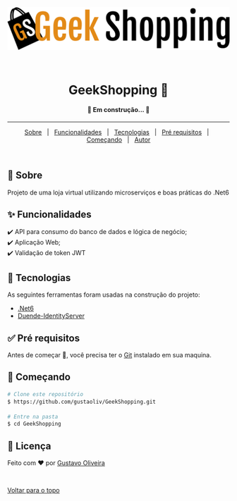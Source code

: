 <div align="center" id="top"> 
  <img src="https://github.com/gustaoliv/GeekShopping/blob/main/GeekShopping.Web/wwwroot/images/geek_shopping.png" alt="GeekShopping" />

  &#xa0;
</div>

<h1 align="center">GeekShopping 🛒</h1>


<!-- Status -->

<h4 align="center"> 
	🚧  Em construção...  🚧
</h4> 

<hr>

<p align="center">
  <a href="#dart-sobre">Sobre</a> &#xa0; | &#xa0; 
  <a href="#sparkles-funcionalidades">Funcionalidades</a> &#xa0; | &#xa0;
  <a href="#rocket-tecnologias">Tecnologias</a> &#xa0; | &#xa0;
  <a href="#white_check_mark-pré-requisitos">Pré requisitos</a> &#xa0; | &#xa0;
  <a href="#checkered_flag-começando">Começando</a> &#xa0; | &#xa0;
  <a href="https://github.com/gustavoliv" target="_blank">Autor</a>
</p>

<br>

## :dart: Sobre ##

Projeto de uma loja virtual utilizando microserviços e boas práticas do .Net6

## :sparkles: Funcionalidades ##

:heavy_check_mark: API para consumo do banco de dados e lógica de negócio;\
:heavy_check_mark: Aplicação Web; \
:heavy_check_mark: Validação de token JWT

## :rocket: Tecnologias ##

As seguintes ferramentas foram usadas na construção do projeto:

- [.Net6](https://dotnet.microsoft.com/pt-br/)
- [Duende-IdentityServer](https://duendesoftware.com/products/identityserver)

## :white_check_mark: Pré requisitos ##

Antes de começar :checkered_flag:, você precisa ter o [Git](https://git-scm.com) instalado em sua maquina.

## :checkered_flag: Começando ##

```bash
# Clone este repositório
$ https://github.com/gustaoliv/GeekShopping.git

# Entre na pasta
$ cd GeekShopping
```

## :memo: Licença ##

Feito com :heart: por <a href="https://github.com/gustaoliv" target="_blank">Gustavo Oliveira</a>

&#xa0;

<a href="#top">Voltar para o topo</a>
